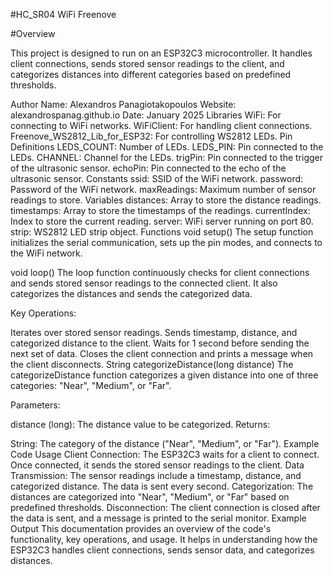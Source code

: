 #HC_SR04 WiFi Freenove

#Overview

This project is designed to run on an ESP32C3 microcontroller. It handles client connections, sends stored sensor readings to the client, and categorizes distances into different categories based on predefined thresholds.

Author
Name: Alexandros Panagiotakopoulos
Website: alexandrospanag.github.io
Date: January 2025
Libraries
WiFi: For connecting to WiFi networks.
WiFiClient: For handling client connections.
Freenove_WS2812_Lib_for_ESP32: For controlling WS2812 LEDs.
Pin Definitions
LEDS_COUNT: Number of LEDs.
LEDS_PIN: Pin connected to the LEDs.
CHANNEL: Channel for the LEDs.
trigPin: Pin connected to the trigger of the ultrasonic sensor.
echoPin: Pin connected to the echo of the ultrasonic sensor.
Constants
ssid: SSID of the WiFi network.
password: Password of the WiFi network.
maxReadings: Maximum number of sensor readings to store.
Variables
distances: Array to store the distance readings.
timestamps: Array to store the timestamps of the readings.
currentIndex: Index to store the current reading.
server: WiFi server running on port 80.
strip: WS2812 LED strip object.
Functions
void setup()
The setup function initializes the serial communication, sets up the pin modes, and connects to the WiFi network.

void loop()
The loop function continuously checks for client connections and sends stored sensor readings to the connected client. It also categorizes the distances and sends the categorized data.

Key Operations:

Iterates over stored sensor readings.
Sends timestamp, distance, and categorized distance to the client.
Waits for 1 second before sending the next set of data.
Closes the client connection and prints a message when the client disconnects.
String categorizeDistance(long distance)
The categorizeDistance function categorizes a given distance into one of three categories: "Near", "Medium", or "Far".

Parameters:

distance (long): The distance value to be categorized.
Returns:

String: The category of the distance ("Near", "Medium", or "Far").
Example Code
Usage
Client Connection: The ESP32C3 waits for a client to connect. Once connected, it sends the stored sensor readings to the client.
Data Transmission: The sensor readings include a timestamp, distance, and categorized distance. The data is sent every second.
Categorization: The distances are categorized into "Near", "Medium", or "Far" based on predefined thresholds.
Disconnection: The client connection is closed after the data is sent, and a message is printed to the serial monitor.
Example Output
This documentation provides an overview of the code's functionality, key operations, and usage. It helps in understanding how the ESP32C3 handles client connections, sends sensor data, and categorizes distances.
